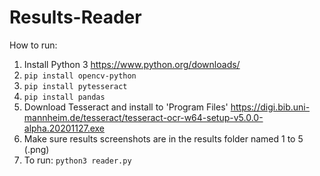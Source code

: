 # Results-Reader

How to run:

1. Install Python 3
   https://www.python.org/downloads/
2. `pip install opencv-python`
3. `pip install pytesseract`
3. `pip install pandas`
4. Download Tesseract and install to 'Program Files'
   https://digi.bib.uni-mannheim.de/tesseract/tesseract-ocr-w64-setup-v5.0.0-alpha.20201127.exe
5. Make sure results screenshots are in the results folder named 1 to 5 (.png)
6. To run: `python3 reader.py`
